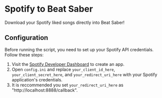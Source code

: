 # Spotify to Beat Saber
Download your Spotify liked songs directly into Beat Saber!

## Configuration

Before running the script, you need to set up your Spotify API credentials. Follow these steps:

1. Visit the [Spotify Developer Dashboard](https://developer.spotify.com/dashboard/) to create an app.
2. Open `config.ini` and replace `your_client_id_here`, `your_client_secret_here`, and `your_redirect_uri_here` with your Spotify application's credentials.
3. It is reccommended you set `your_redirect_uri_here` as "http://localhost:8888/callback".